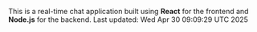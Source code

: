 This is a real-time chat application built using **React** for the frontend and **Node.js** for the backend.
Last updated: Wed Apr 30 09:09:29 UTC 2025
